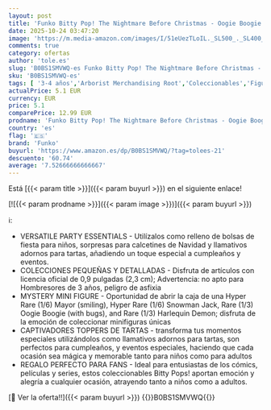 ```yaml
---
layout: post
title: 'Funko Bitty Pop! The Nightmare Before Christmas - Oogie Boogie 4PK - Oogie Boogie  Lock  Shock Y una Minifigura Misteriosa Sorpresa - 0.9 Inch  2.2 Cm  Coleccionable- Repisa Apilable Incluida'
date: 2025-10-24 03:47:20
image: 'https://m.media-amazon.com/images/I/51eUezTLoIL._SL500_._SL400_.jpg'
comments: true
category: ofertas
author: 'tole.es'
slug: 'B0BS1SMVWQ-es Funko Bitty Pop! The Nightmare Before Christmas - Oogie...'
sku: 'B0BS1SMVWQ-es'
tags: [ '3-4 años','Arborist Merchandising Root','Coleccionables','Figuras de muñecos chibi','Juguetes','Juguetes y juegos','Merchandising y estatuas y bustos','Paid Social - CML Toys','Self Service','Special Features Stores','TLW selection','b6d17eda-2c26-45ed-a098-453a9f96e839_0','b6d17eda-2c26-45ed-a098-453a9f96e839_1801','b6d17eda-2c26-45ed-a098-453a9f96e839_3601','christmas','funko','🇪🇸', ]
actualPrice: 5.1 EUR
currency: EUR
price: 5.1
comparePrice: 12.99 EUR
prodname: 'Funko Bitty Pop! The Nightmare Before Christmas - Oogie Boogie 4PK - Oogie Boogie  Lock  Shock Y una Minifigura Misteriosa Sorpresa - 0.9 Inch  2.2 Cm  Coleccionable- Repisa Apilable Incluida'
country: 'es'
flag: '🇪🇸'
brand: 'Funko'
buyurl: 'https://www.amazon.es/dp/B0BS1SMVWQ/?tag=tolees-21'
descuento: '60.74'
average: '7.52666666666667'
---
```


Está [{{< param title >}}]({{< param buyurl >}}) en el siguiente enlace!

[![{{< param prodname >}}]({{< param image >}})]({{< param buyurl >}})

ℹ️:

- VERSATILE PARTY ESSENTIALS - Utilízalos como relleno de bolsas de fiesta para niños, sorpresas para calcetines de Navidad y llamativos adornos para tartas, añadiendo un toque especial a cumpleaños y eventos.
- COLECCIONES PEQUEÑAS Y DETALLADAS - Disfruta de artículos con licencia oficial de 0,9 pulgadas (2,3 cm); Advertencia: no apto para Hombresores de 3 años, peligro de asfixia
- MYSTERY MINI FIGURE - Oportunidad de abrir la caja de una Hyper Rare (1/6) Mayor (smiling), Hyper Rare (1/6) Snowman Jack, Rare (1/3) Oogie Boogie (with bugs), and Rare (1/3) Harlequin Demon; disfruta de la emoción de coleccionar minifiguras únicas
- CAPTIVADORES TOPPERS DE TARTAS - transforma tus momentos especiales utilizándolos como llamativos adornos para tartas, son perfectos para cumpleaños, y eventos especiales, haciendo que cada ocasión sea mágica y memorable tanto para niños como para adultos
- REGALO PERFECTO PARA FANS - Ideal para entusiastas de los cómics, películas y series, estos coleccionables Bitty Pops! aportan emoción y alegría a cualquier ocasión, atrayendo tanto a niños como a adultos.

[🛒 Ver la oferta!!]({{< param buyurl >}})
{{<world>}}B0BS1SMVWQ{{</world>}}

